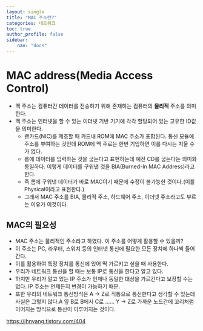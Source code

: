 ```yaml
---
layout: single
title: "MAC 주소란?"
categories: 네트워크
toc: true
author_profile: false
sidebar:
    nav: "docs"
---
```


# MAC address(Media Access Control)
-  맥 주소는 컴퓨터간 데이터를 전송하기 위해 존재하는 컴퓨터의 **물리적** 주소를 의미한다.
- 맥 주소는 인터넷을 할 수 있는 이더넷 기반 기기에 각각 할당되어 있는 고유한 ID값을 의미한다. 
	- 랜카드(NIC)를 제조할 때 카드내 ROM에 MAC 주소가 포함된다. 통신 모듈에 주소를 부여하는 것인데 ROM에 맥 주로는 한번 기입하면 이를 다시는 지울 수가 없다. 
	- 롬에 데이터를 입력하는 것을 굽는다고 표현하는데 예전 CD를 굽는다는 의미화 동일하다. 이렇게 데이터를 구워낸 것을 BIA(Burned-In MAC Address)라고 한다.
	- 즉 롬에 구워낸 데이터가 바로 MAC이기 때문에  수정이 불가능한 것이다.(이를 Physical이라고 표현한다.)
	- 그래서 MAC 주소를 BIA, 물리적 주소, 하드웨어 주소, 이더넷 주소라고도 부르는 이유가 이것이다. 


## MAC의 필요성
- MAC 주소는 물리적인 주소라고 하였다. 이 주소를 어떻게 활용할 수 있을까?
- 이 주소는 PC, 라우터, 스위치 등의 인터넷 통신에 필요한 모든 장치에 하나씩 들어간다. 
- 이를 활용하여 특정 장치를 통신에 있어 딱 가르키고 싶을 때 사용한다. 
- 우리가 네트워크 통신을 할 때는 보통 IP로 통신을 한다고 알고 있다. 
- 하지만 우리가 알고 있는 IP 주소가 언제나 동일한 대상을 가르킨다고 보장할 수는 없다. IP 주소는 언제든지 변경이 가능하기 때문.
- 또한 우리의 네트워크 통신방식은 A -> Z로 직통으로 통신한다고 생각할 수 있는데 사실은 그렇지 않다.A 옆 B로 B에서 C로 ...... Y -> Z로 가까운 노드간에 꼬리처럼 이어지는 방식으로 통신이 이루어지는 것이다. 



https://jhnyang.tistory.com/404
